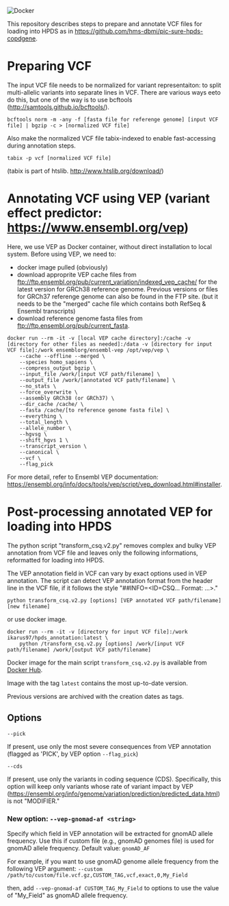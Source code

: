 ![Docker](https://github.com/bch-gnome/hpds_annotation/workflows/Docker%20Image%20CI/badge.svg)

This repository describes steps to prepare and annotate VCF files for loading into HPDS as in https://github.com/hms-dbmi/pic-sure-hpds-copdgene.

# Preparing VCF

The input VCF file needs to be normalized for variant representaiton: to split multi-allelic variants into separate lines in VCF.
There are various ways eeto do this, but one of the way is to use bcftools (http://samtools.github.io/bcftools/).

`bcftools norm -m -any -f [fasta file for referenge genome] [input VCF file] | bgzip -c > [normalized VCF file]`


Also make the normalized VCF file tabix-indexed to enable fast-accessing during annotation steps.

`tabix -p vcf [normalized VCF file]`

(tabix is part of htslib. http://www.htslib.org/download/)


# Annotating VCF using VEP (variant effect predictor: https://www.ensembl.org/vep)

Here, we use VEP as Docker container, without direct installation to local system.
Before using VEP, we need to:
- docker image pulled (obviously)
- download approprite VEP cache files from ftp://ftp.ensembl.org/pub/current_variation/indexed_vep_cache/ for the latest version for GRCh38 reference genome. Previous versions or files for GRCh37 referenge genome can also be found in the FTP site.
  (but it needs to be the "merged" cache file which contains both RefSeq & Ensembl transcripts)
- download reference genome fasta files from ftp://ftp.ensembl.org/pub/current_fasta.

```
docker run --rm -it -v [local VEP cache directory]:/cache -v [directory for other files as needed]:/data -v [directory for input VCF file]:/work ensemblorg/ensembl-vep /opt/vep/vep \
	--cache --offline --merged \
	--species homo_sapiens \
	--compress_output bgzip \
	--input_file /work/[input VCF path/filename] \
	--output_file /work/[annotated VCF path/filename] \
	--no_stats \
	--force_overwrite \
	--assembly GRCh38 (or GRCh37) \
	--dir_cache /cache/ \
	--fasta /cache/[to reference genome fasta file] \
	--everything \
	--total_length \
	--allele_number \
	--hgvsg \
	--shift_hgvs 1 \
	--transcript_version \
	--canonical \
	--vcf \
	--flag_pick
```

For more detail, refer to Ensembl VEP documentation: https://ensembl.org/info/docs/tools/vep/script/vep_download.html#installer.


# Post-processing annotated VEP for loading into HPDS

The python script "transform_csq.v2.py" removes complex and bulky VEP annotation from VCF file and leaves only the following informations, reformatted for loading into HPDS.

The VEP annotation field in VCF can vary by exact options used in VEP annotation.
The script can detect VEP annotation format from the header line in the VCF file, if it follows the style "##INFO=<ID=CSQ... Format: ...>."

`python transform_csq.v2.py [options] [VEP annotated VCF path/filename] [new filename]`

or use docker image.

```
docker run --rm -it -v [directory for input VCF file]:/work ikarus97/hpds_annotation:latest \
	python /transform_csq.v2.py [options] /work/[input VCF path/filename] /work/[output VCF path/filename]
```

Docker image for the main script `transform_csq.v2.py` is available from [Docker Hub](https://hub.docker.com/r/ikarus97/hpds_annotation).

Image with the tag `latest` contains the most up-to-date version.

Previous versions are archived with the creation dates  as tags.

## Options

`--pick`

If present, use only the most severe consequences from VEP annotation (flagged as 'PICK', by VEP option `--flag_pick`)

`--cds`

If present, use only the variants in coding sequence (CDS). 
Specifically, this option will keep only variants whose rate of variant impact by VEP (https://ensembl.org/info/genome/variation/prediction/predicted_data.html) is not "MODIFIER."

### New option: `--vep-gnomad-af <string>`

Specify which field in VEP annotation will be extracted for gnomAD allele frequency. Use this if custom file (e.g., gnomAD genomes file) is used for gnomAD allele frequency.
Default value: `gnomAD_AF`

For example, if you want to use gnomAD genome allele frequency from the following VEP argument:
`--custom /path/to/custom/file.vcf.gz,CUSTOM_TAG,vcf,exact,0,My_Field`

then, add `--vep-gnomad-af CUSTOM_TAG_My_Field` to options to use the value of "My_Field" as gnomAD allele frequency.
